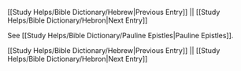 [[Study Helps/Bible Dictionary/Hebrew|Previous Entry]]  ||  [[Study Helps/Bible Dictionary/Hebron|Next Entry]]

 See [[Study Helps/Bible Dictionary/Pauline Epistles|Pauline Epistles]].

[[Study Helps/Bible Dictionary/Hebrew|Previous Entry]]  ||  [[Study Helps/Bible Dictionary/Hebron|Next Entry]]